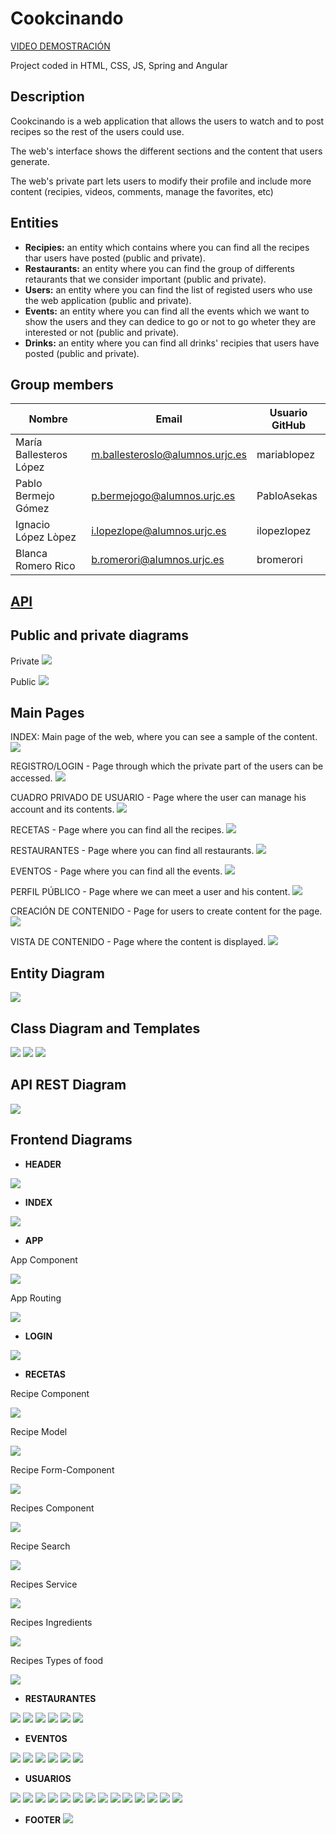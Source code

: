 # Cookcinando
[VIDEO DEMOSTRACIÓN](https://youtu.be/qCOh1c0Pqz4)


Project coded in HTML, CSS, JS, Spring and Angular

## Description

Cookcinando is a web application that allows the users to watch and to post recipes so the rest of the users could use.

The web's interface shows the different sections and the content that users generate.

The web's private part lets users to modify their profile and include more content (recipies, videos, comments, manage the favorites, etc)

## Entities

- **Recipies:** an entity which contains where you can find all the recipes thar users have posted (public and private).
- **Restaurants:** an entity where you can find the group of differents retaurants that we consider important (public and private).
- **Users:** an entity where you can find the list of registed users who use the web application (public and private).
- **Events:** an entity where you can find all the events which we want to show the users and they can dedice to go or not to go wheter they are interested or not (public and private).
- **Drinks:** an entity where you can find all drinks' recipies that users have posted (public and private).

## Group members

| Nombre | Email | Usuario GitHub |
|--------|-------|----------------|
| María Ballesteros López | m.ballesteroslo@alumnos.urjc.es | mariablopez |
| Pablo Bermejo Gómez     | p.bermejogo@alumnos.urjc.es     | PabloAsekas |
| Ignacio López Lòpez     | i.lopezlope@alumnos.urjc.es     | ilopezlopez |
| Blanca Romero Rico      | b.romerori@alumnos.urjc.es      | bromerori   |

## [API](https://github.com/PabloAsekas/cookcinando/blob/master/API.md)

## Public and private diagrams

Private
![](https://github.com/PabloAsekas/cookcinando/blob/master/diagramaPartePrivada.jpg)

Public
![](https://github.com/PabloAsekas/cookcinando/blob/master/diagramaPartePublica.jpg)

## Main Pages

INDEX: Main page of the web, where you can see a sample of the content.
![](https://github.com/PabloAsekas/cookcinando/blob/master/Screenshoots/Nueva%20home.jpg)

REGISTRO/LOGIN - Page through which the private part of the users can be accessed.
![](https://github.com/PabloAsekas/cookcinando/raw/master/Screenshoots/REGISTRO-LOGIN.png)

CUADRO PRIVADO DE USUARIO - Page where the user can manage his account and its contents.
![](https://github.com/PabloAsekas/cookcinando/raw/master/Screenshoots/CUADRO-PRIVADO-USUARIO.png)

RECETAS - Page where you can find all the recipes.
![](https://github.com/PabloAsekas/cookcinando/raw/master/Screenshoots/RECETAS.png)

RESTAURANTES - Page where you can find all restaurants.
![](https://github.com/PabloAsekas/cookcinando/raw/master/Screenshoots/RESTAURANTES.png)

EVENTOS - Page where you can find all the events.
![](https://github.com/PabloAsekas/cookcinando/raw/master/Screenshoots/EVENTOS.png)

PERFIL PÚBLICO - Page where we can meet a user and his content.
![](https://github.com/PabloAsekas/cookcinando/raw/master/Screenshoots/PERFIL-PUBLICO.png)

CREACIÓN DE CONTENIDO - Page for users to create content for the page.
![](https://github.com/PabloAsekas/cookcinando/raw/master/Screenshoots/CREACION-DE-CONTENIDO.png)

VISTA DE CONTENIDO - Page where the content is displayed.
![](https://github.com/PabloAsekas/cookcinando/raw/master/Screenshoots/VISTA-DE-CONTENIDO.png)

## Entity Diagram 

![](https://github.com/PabloAsekas/cookcinando/blob/master/Screenshoots/diagrama.png)

## Class Diagram and Templates

![](https://github.com/PabloAsekas/cookcinando/blob/master/Screenshoots/diagramaClases.jpeg)
![](https://github.com/PabloAsekas/cookcinando/blob/master/Screenshoots/diagram1.PNG)
![](https://github.com/PabloAsekas/cookcinando/blob/master/Screenshoots/diagram2.PNG) 

## API REST Diagram

![](https://github.com/PabloAsekas/cookcinando/blob/master/Screenshoots/diagramaAPIREST.JPG)

## Frontend Diagrams

- **HEADER**


![](https://github.com/PabloAsekas/cookcinando/blob/master/Screenshoots/11header.component.JPG)


- **INDEX**


![](https://github.com/PabloAsekas/cookcinando/blob/master/Screenshoots/12index.component.JPG)


- **APP**


App Component

![](https://github.com/PabloAsekas/cookcinando/blob/master/Screenshoots/1app.component.JPG)


App Routing

![](https://github.com/PabloAsekas/cookcinando/blob/master/Screenshoots/3app.routing.JPG)

- **LOGIN**


![](https://github.com/PabloAsekas/cookcinando/blob/master/Screenshoots/13login.component.JPG)


- **RECETAS**


Recipe Component

![](https://github.com/PabloAsekas/cookcinando/blob/master/Screenshoots/14recipe.component.JPG)

Recipe Model

![](https://github.com/PabloAsekas/cookcinando/blob/master/Screenshoots/15recipe.model.JPG)

Recipe Form-Component

![](https://github.com/PabloAsekas/cookcinando/blob/master/Screenshoots/16recipe-form.component.JPG)

Recipes Component

![](https://github.com/PabloAsekas/cookcinando/blob/master/Screenshoots/17recipes.component.JPG)

Recipe Search

![](https://github.com/PabloAsekas/cookcinando/blob/master/Screenshoots/19recipe.search.component.JPG)

Recipes Service

![](https://github.com/PabloAsekas/cookcinando/blob/master/Screenshoots/20recipes.service.JPG)

Recipes Ingredients

![](https://github.com/PabloAsekas/cookcinando/blob/master/Screenshoots/18recipes.ingredients.JPG)

Recipes Types of food

![](https://github.com/PabloAsekas/cookcinando/blob/master/Screenshoots/21recipes.typesfood.JPG)


- **RESTAURANTES**


![](https://github.com/PabloAsekas/cookcinando/blob/master/Screenshoots/22restaurant.component.JPG)
![](https://github.com/PabloAsekas/cookcinando/blob/master/Screenshoots/23restaurant.model.JPG)
![](https://github.com/PabloAsekas/cookcinando/blob/master/Screenshoots/24restaurant-form.component.JPG)
![](https://github.com/PabloAsekas/cookcinando/blob/master/Screenshoots/25restaurants.component.JPG)
![](https://github.com/PabloAsekas/cookcinando/blob/master/Screenshoots/26restaurants.service.JPG)
![](https://github.com/PabloAsekas/cookcinando/blob/master/Screenshoots/27restaurants.typesfood.component.JPG)


- **EVENTOS**


![](https://github.com/PabloAsekas/cookcinando/blob/master/Screenshoots/4evento.component.JPG)
![](https://github.com/PabloAsekas/cookcinando/blob/master/Screenshoots/5evento.model.JPG)
![](https://github.com/PabloAsekas/cookcinando/blob/master/Screenshoots/6evento-form.component.JPG)
![](https://github.com/PabloAsekas/cookcinando/blob/master/Screenshoots/7eventos.component.JPG)
![](https://github.com/PabloAsekas/cookcinando/blob/master/Screenshoots/8eventos.service.JPG)
![](https://github.com/PabloAsekas/cookcinando/blob/master/Screenshoots/9eventos.typesfood.component.JPG)


- **USUARIOS**


![](https://github.com/PabloAsekas/cookcinando/blob/master/Screenshoots/29user.allrecipes.component.JPG)
![](https://github.com/PabloAsekas/cookcinando/blob/master/Screenshoots/30user.allRestaurants.component.JPG)
![](https://github.com/PabloAsekas/cookcinando/blob/master/Screenshoots/28user.allEventos.component.JPG)
![](https://github.com/PabloAsekas/cookcinando/blob/master/Screenshoots/31user.allUsers.component.JPG)
![](https://github.com/PabloAsekas/cookcinando/blob/master/Screenshoots/32user.favourites.component.JPG)
![](https://github.com/PabloAsekas/cookcinando/blob/master/Screenshoots/33user.menu.component.JPG)
![](https://github.com/PabloAsekas/cookcinando/blob/master/Screenshoots/34user.model.JPG)
![](https://github.com/PabloAsekas/cookcinando/blob/master/Screenshoots/35user.myaccount.component.JPG)
![](https://github.com/PabloAsekas/cookcinando/blob/master/Screenshoots/37user.myrecipes.component.JPG)
![](https://github.com/PabloAsekas/cookcinando/blob/master/Screenshoots/38user.myRestaurant.component.JPG)
![](https://github.com/PabloAsekas/cookcinando/blob/master/Screenshoots/36user.myEventos,component.JPG)
![](https://github.com/PabloAsekas/cookcinando/blob/master/Screenshoots/39user.preferences.component.JPG)
![](https://github.com/PabloAsekas/cookcinando/blob/master/Screenshoots/40user.publicprofile.component.JPG)
![](https://github.com/PabloAsekas/cookcinando/blob/master/Screenshoots/41users.service.JPG)

- **FOOTER**
![](https://github.com/PabloAsekas/cookcinando/blob/master/Screenshoots/10footer.component.JPG)
